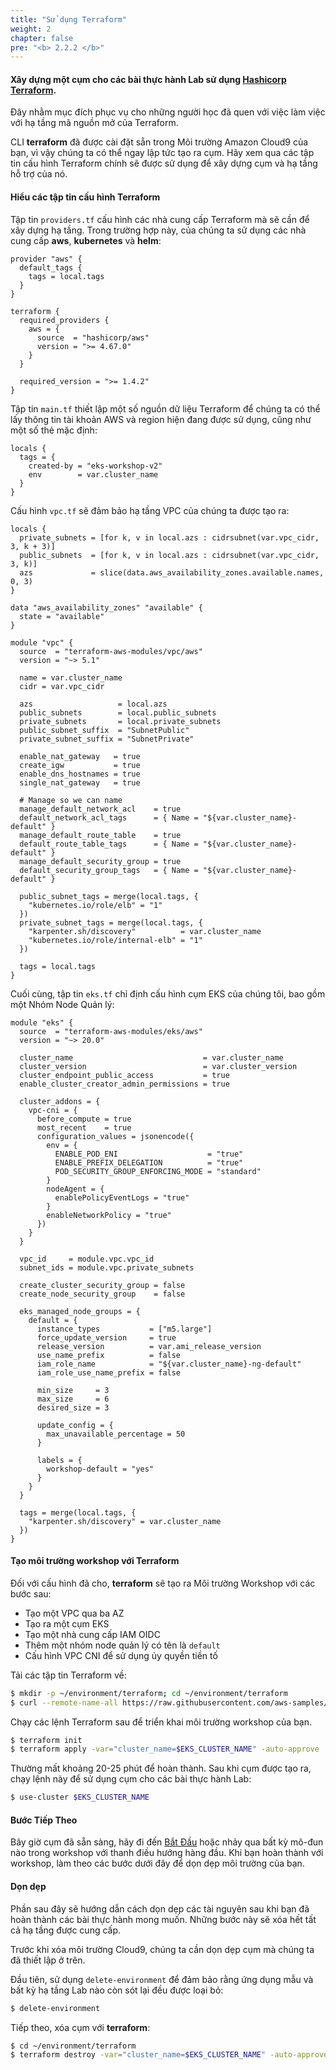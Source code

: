 ```yaml
---
title: "Sử dụng Terraform"
weight: 2
chapter: false
pre: "<b> 2.2.2 </b>"
---
```


#### Xây dựng một cụm cho các bài thực hành Lab sử dụng [Hashicorp Terraform](https://developer.hashicorp.com/terraform).

Đây nhằm mục đích phục vụ cho những người học đã quen với việc làm việc với hạ tầng mã nguồn mở của Terraform.

CLI **terraform** đã được cài đặt sẵn trong Môi trường Amazon Cloud9 của bạn, vì vậy chúng ta có thể ngay lập tức tạo ra cụm. Hãy xem qua các tập tin cấu hình Terraform chính sẽ được sử dụng để xây dựng cụm và hạ tầng hỗ trợ của nó.

#### Hiểu các tập tin cấu hình Terraform

Tập tin `providers.tf` cấu hình các nhà cung cấp Terraform mà sẽ cần để xây dựng hạ tầng. Trong trường hợp này, của chúng ta sử dụng các nhà cung cấp **aws**, **kubernetes** và **helm**:

```
provider "aws" {
  default_tags {
    tags = local.tags
  }
}

terraform {
  required_providers {
    aws = {
      source  = "hashicorp/aws"
      version = ">= 4.67.0"
    }
  }

  required_version = ">= 1.4.2"
}
```

Tập tin `main.tf` thiết lập một số nguồn dữ liệu Terraform để chúng ta có thể lấy thông tin tài khoản AWS và region hiện đang được sử dụng, cũng như một số thẻ mặc định:

```
locals {
  tags = {
    created-by = "eks-workshop-v2"
    env        = var.cluster_name
  }
}
```

Cấu hình `vpc.tf` sẽ đảm bảo hạ tầng VPC của chúng ta được tạo ra:

```
locals {
  private_subnets = [for k, v in local.azs : cidrsubnet(var.vpc_cidr, 3, k + 3)]
  public_subnets  = [for k, v in local.azs : cidrsubnet(var.vpc_cidr, 3, k)]
  azs             = slice(data.aws_availability_zones.available.names, 0, 3)
}

data "aws_availability_zones" "available" {
  state = "available"
}

module "vpc" {
  source  = "terraform-aws-modules/vpc/aws"
  version = "~> 5.1"

  name = var.cluster_name
  cidr = var.vpc_cidr

  azs                   = local.azs
  public_subnets        = local.public_subnets
  private_subnets       = local.private_subnets
  public_subnet_suffix  = "SubnetPublic"
  private_subnet_suffix = "SubnetPrivate"

  enable_nat_gateway   = true
  create_igw           = true
  enable_dns_hostnames = true
  single_nat_gateway   = true

  # Manage so we can name
  manage_default_network_acl    = true
  default_network_acl_tags      = { Name = "${var.cluster_name}-default" }
  manage_default_route_table    = true
  default_route_table_tags      = { Name = "${var.cluster_name}-default" }
  manage_default_security_group = true
  default_security_group_tags   = { Name = "${var.cluster_name}-default" }

  public_subnet_tags = merge(local.tags, {
    "kubernetes.io/role/elb" = "1"
  })
  private_subnet_tags = merge(local.tags, {
    "karpenter.sh/discovery"          = var.cluster_name
    "kubernetes.io/role/internal-elb" = "1"
  })

  tags = local.tags
}
```

Cuối cùng, tập tin `eks.tf` chỉ định cấu hình cụm EKS của chúng tôi, bao gồm một Nhóm Node Quản lý:

```
module "eks" {
  source  = "terraform-aws-modules/eks/aws"
  version = "~> 20.0"

  cluster_name                             = var.cluster_name
  cluster_version                          = var.cluster_version
  cluster_endpoint_public_access           = true
  enable_cluster_creator_admin_permissions = true

  cluster_addons = {
    vpc-cni = {
      before_compute = true
      most_recent    = true
      configuration_values = jsonencode({
        env = {
          ENABLE_POD_ENI                    = "true"
          ENABLE_PREFIX_DELEGATION          = "true"
          POD_SECURITY_GROUP_ENFORCING_MODE = "standard"
        }
        nodeAgent = {
          enablePolicyEventLogs = "true"
        }
        enableNetworkPolicy = "true"
      })
    }
  }

  vpc_id     = module.vpc.vpc_id
  subnet_ids = module.vpc.private_subnets

  create_cluster_security_group = false
  create_node_security_group    = false

  eks_managed_node_groups = {
    default = {
      instance_types           = ["m5.large"]
      force_update_version     = true
      release_version          = var.ami_release_version
      use_name_prefix          = false
      iam_role_name            = "${var.cluster_name}-ng-default"
      iam_role_use_name_prefix = false

      min_size     = 3
      max_size     = 6
      desired_size = 3

      update_config = {
        max_unavailable_percentage = 50
      }

      labels = {
        workshop-default = "yes"
      }
    }
  }

  tags = merge(local.tags, {
    "karpenter.sh/discovery" = var.cluster_name
  })
}
```

#### Tạo môi trường workshop với Terraform

Đối với cấu hình đã cho, **terraform** sẽ tạo ra Môi trường Workshop với các bước sau:
- Tạo một VPC qua ba AZ
- Tạo ra một cụm EKS
- Tạo một nhà cung cấp IAM OIDC
- Thêm một nhóm node quản lý có tên là `default`
- Cấu hình VPC CNI để sử dụng ủy quyền tiền tố

Tải các tập tin Terraform về:

```bash
$ mkdir -p ~/environment/terraform; cd ~/environment/terraform
$ curl --remote-name-all https://raw.githubusercontent.com/aws-samples/eks-workshop-v2/stable/cluster/terraform/{main.tf,variables.tf,providers.tf,vpc.tf,eks.tf}
```

Chạy các lệnh Terraform sau để triển khai môi trường workshop của bạn.

```bash
$ terraform init
$ terraform apply -var="cluster_name=$EKS_CLUSTER_NAME" -auto-approve
```

Thường mất khoảng 20-25 phút để hoàn thành. Sau khi cụm được tạo ra, chạy lệnh này để sử dụng cụm cho các bài thực hành Lab:

```bash
$ use-cluster $EKS_CLUSTER_NAME
```

#### Bước Tiếp Theo

Bây giờ cụm đã sẵn sàng, hãy đi đến [Bắt Đầu](/docs/introduction/getting-started) hoặc nhảy qua bất kỳ mô-đun nào trong workshop với thanh điều hướng hàng đầu. Khi bạn hoàn thành với workshop, làm theo các bước dưới đây để dọn dẹp môi trường của bạn.

#### Dọn dẹp

Phần sau đây sẽ hướng dẫn cách dọn dẹp các tài nguyên sau khi bạn đã hoàn thành các bài thực hành mong muốn. Những bước này sẽ xóa hết tất cả hạ tầng được cung cấp.

Trước khi xóa môi trường Cloud9, chúng ta cần dọn dẹp cụm mà chúng ta đã thiết lập ở trên.

Đầu tiên, sử dụng `delete-environment` để đảm bảo rằng ứng dụng mẫu và bất kỳ hạ tầng Lab nào còn sót lại đều được loại bỏ:

```bash
$ delete-environment
```

Tiếp theo, xóa cụm với **terraform**:

```bash
$ cd ~/environment/terraform
$ terraform destroy -var="cluster_name=$EKS_CLUSTER_NAME" -auto-approve
```
